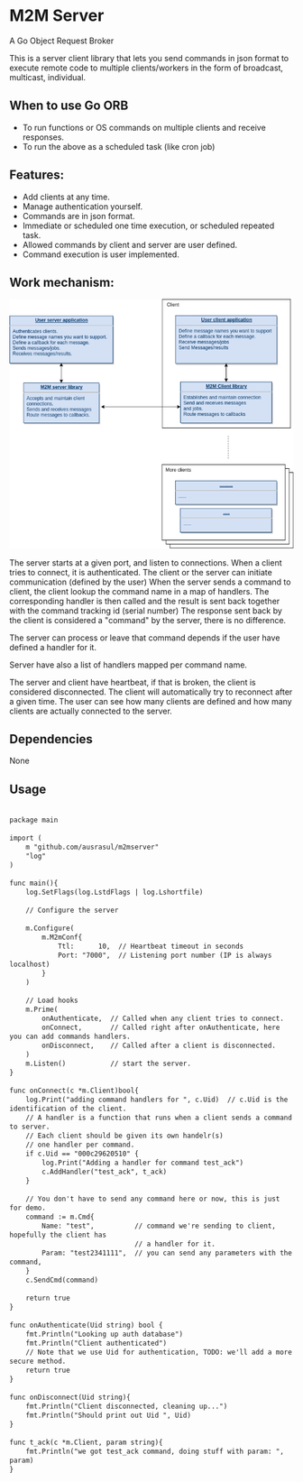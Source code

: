 # M2M Server

A Go Object Request Broker

This is a server client library that lets you send commands in json format to execute remote code
 to multiple clients/workers in the form of broadcast, multicast, individual.

## When to use Go ORB
- To run functions or OS commands on multiple clients and receive responses.
- To run the above as a scheduled task (like cron job)

## Features:
- Add clients at any time.
- Manage authentication yourself.
- Commands are in json format.
- Immediate or scheduled one time execution, or scheduled repeated task.
- Allowed commands by client and server are user defined.
- Command execution is user implemented.

## Work mechanism:

![alt text](https://raw.githubusercontent.com/ausrasul/m2mserver/master/diagram.png)

The server starts at a given port, and listen to connections.
When a client tries to connect, it is authenticated.
The client or the server can initiate communication (defined by the user)
When the server sends a command to client, the client lookup the command name in a map of handlers.
The corresponding handler is then called and the result is sent back together with the command tracking id (serial number)
The response sent back by the client is considered a "command" by the server, there is no difference.

The server can process or leave that command depends if the user have defined a handler for it.

Server have also a list of handlers mapped per command name.

The server and client have heartbeat, if that is broken, the client is considered disconnected.
The client will automatically try to reconnect after a given time.
The user can see how many clients are defined and how many clients are actually connected to the server.

## Dependencies
None

## Usage

```

package main

import (
	m "github.com/ausrasul/m2mserver"
	"log"
)

func main(){
	log.SetFlags(log.LstdFlags | log.Lshortfile)

	// Configure the server

	m.Configure(
		m.M2mConf{
			Ttl:      10,  // Heartbeat timeout in seconds
			Port: "7000",  // Listening port number (IP is always localhost)
		}
	)

	// Load hooks
	m.Prime(
		onAuthenticate,  // Called when any client tries to connect.
		onConnect,       // Called right after onAuthenticate, here you can add commands handlers.
		onDisconnect,    // Called after a client is disconnected.
	)
	m.Listen()           // start the server.
}

func onConnect(c *m.Client)bool{
	log.Print("adding command handlers for ", c.Uid)  // c.Uid is the identification of the client.
	// A handler is a function that runs when a client sends a command to server.
	// Each client should be given its own handelr(s)
	// one handler per command.
	if c.Uid == "000c29620510" {
		log.Print("Adding a handler for command test_ack")
		c.AddHandler("test_ack", t_ack)
	}

	// You don't have to send any command here or now, this is just for demo.
	command := m.Cmd{
		Name: "test",          // command we're sending to client, hopefully the client has
		                       // a handler for it.
		Param: "test2341111",  // you can send any parameters with the command,
	}
	c.SendCmd(command)

	return true
}

func onAuthenticate(Uid string) bool {
	fmt.Println("Looking up auth database")
	fmt.Println("Client authenticated")
	// Note that we use Uid for authentication, TODO: we'll add a more secure method.
	return true
}

func onDisconnect(Uid string){
	fmt.Println("Client disconnected, cleaning up...")
	fmt.Println("Should print out Uid ", Uid)
}

func t_ack(c *m.Client, param string){
	fmt.Println("we got test_ack command, doing stuff with param: ", param)
}

```
